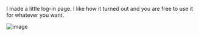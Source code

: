 I made a little log-in page. I like how it turned out and you are free to use it for whatever you want.

![image](https://github.com/Br4dley/br4dley.github.io/assets/92441090/a35a6f56-d0df-465e-a43d-7aa142d0f906)

